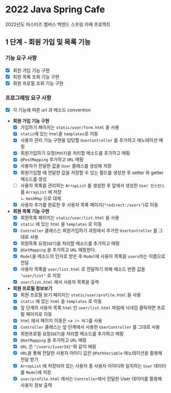 # 2022 Java Spring Cafe

2022년도 마스터즈 멤버스 백엔드 스프링 카페 프로젝트

## 1 단계 - 회원 가입 및 목록 기능
### 기능 요구 사항
- [x] 회원 가입 기능 구현
- [x] 회원 목록 조회 기능 구현
- [x] 회원 프로필 조회 기능 구현
### 프로그래밍 요구 사항
- [x] 각 기능에 따른 url 과 메소드 convention
- **회원 가입 기능 구현**
  - [x] 가입하기 페이지는 `static/user/form.html` 을 사용
  - [x] `static`에 있는 `html`을 `templates`로 이동
  - [x] 사용자 관리 기능 구현을 담당할 `UserController` 를 추가하고 애노테이션 매핑
  - [x] 회원가입하기 요청(`POST`)을 처리할 메소드를 추가하고 매핑
  - [x] `@PostMapping` 추가하고 `URL` 매핑
  - [x] 사용자가 전달한 값을 `User` 클래스를 생성해 저장
  - [x] 회원가입할 때 전달한 값을 저장할 수 있는 필드를 생성한 후 setter 와 getter 메소드를 생성
  - [ ] 사용자 목록을 관리하는 `ArrayList` 를 생성한 후 앞에서 생성한 `User 인스턴스`를 `ArrayList` 에 저장  
        ㄴ `HashMap` 으로 대체
  - [x] 사용자 추가를 완료한 후 사용자 목록 페이지(`"redirect:/users"`)로 이동

- **회원 목록 기능 구현**
  - [x] 회원목록 페이지는 `static/user/list.html` 을 사용
  - [x] `static` 에 있는 `html` 을 `templates` 로 이동
  - [x] `Controller` 클래스는 회원가입하기 과정에서 추가한 `UserController` 를 그대로 사용
  - [x] 회원목록 요청(`GET`)을 처리할 메소드를 추가하고 매핑
  - [x] `@GetMapping` 을 추가하고 `URL` 매핑한다. 
  - [x] `Model`을 메소드의 인자로 받은 후 `Model`에 사용자 목록을 `users`라는 이름으로 전달
  - [x] 사용자 목록을 `user/list.html` 로 전달하기 위해 메소드 반환 값을 `"user/list"` 로 지정
  - [x] `user/list.html` 에서 사용자 목록을 출력

- **회원 프로필 정보보기**
  - [x] 회원 프로필 보기 페이지는 `static/user/profile.html` 을 사용
  - [x] `static` 에 있는 `html` 을 `templates` 로 이동
  - [x] 앞 단계의 사용자 목록 `html` 인 `user/list.html` 파일에 닉네임 클릭하면 프로필 페이지로 이동
  - [x] `html` 에서 페이지 이동은 `<a /> 태그`를 사용
  - [x] `Controller` 클래스는 앞 단계에서 사용한 `UserController` 를 그대로 사용
  - [x] 회원프로필 요청(`GET`)을 처리할 메소드를 추가하고 매핑
  - [x] `@GetMapping` 을 추가하고 `URL` 매핑
  - [x] `URL` 은 `"/users/{userId}"`와 같이 매핑
  - [x] `URL`을 통해 전달한 사용자 아이디 값은 `@PathVariable` 애노테이션을 활용해 전달 받기
  - [x] `ArrayList` 에 저장되어 있는 사용자 중 사용자 아이디와 일치하는 `User` 데이터를 `Model`에 저장
  - [x] `user/profile.html` 에서는 `Controller`에서 전달한 User 데이터를 활용해 사용자 정보 출력
